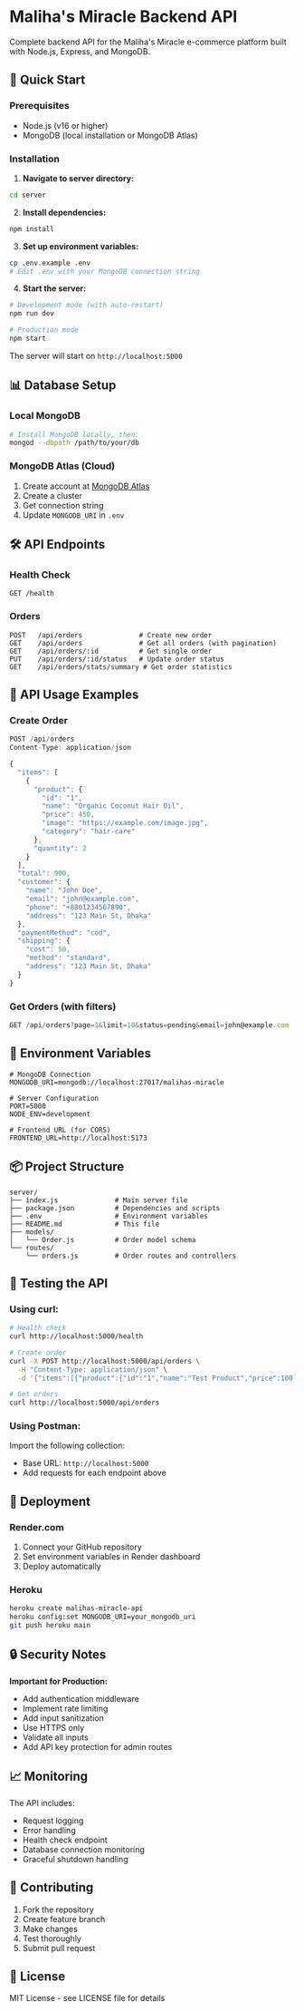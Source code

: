 # Maliha's Miracle Backend API

Complete backend API for the Maliha's Miracle e-commerce platform built with Node.js, Express, and MongoDB.

## 🚀 Quick Start

### Prerequisites
- Node.js (v16 or higher)
- MongoDB (local installation or MongoDB Atlas)

### Installation

1. **Navigate to server directory:**
```bash
cd server
```

2. **Install dependencies:**
```bash
npm install
```

3. **Set up environment variables:**
```bash
cp .env.example .env
# Edit .env with your MongoDB connection string
```

4. **Start the server:**
```bash
# Development mode (with auto-restart)
npm run dev

# Production mode
npm start
```

The server will start on `http://localhost:5000`

## 📊 Database Setup

### Local MongoDB
```bash
# Install MongoDB locally, then:
mongod --dbpath /path/to/your/db
```

### MongoDB Atlas (Cloud)
1. Create account at [MongoDB Atlas](https://www.mongodb.com/atlas)
2. Create a cluster
3. Get connection string
4. Update `MONGODB_URI` in `.env`

## 🛠 API Endpoints

### Health Check
```
GET /health
```

### Orders
```
POST   /api/orders              # Create new order
GET    /api/orders              # Get all orders (with pagination)
GET    /api/orders/:id          # Get single order
PUT    /api/orders/:id/status   # Update order status
GET    /api/orders/stats/summary # Get order statistics
```

## 📝 API Usage Examples

### Create Order
```javascript
POST /api/orders
Content-Type: application/json

{
  "items": [
    {
      "product": {
        "id": "1",
        "name": "Organic Coconut Hair Oil",
        "price": 450,
        "image": "https://example.com/image.jpg",
        "category": "hair-care"
      },
      "quantity": 2
    }
  ],
  "total": 900,
  "customer": {
    "name": "John Doe",
    "email": "john@example.com",
    "phone": "+8801234567890",
    "address": "123 Main St, Dhaka"
  },
  "paymentMethod": "cod",
  "shipping": {
    "cost": 50,
    "method": "standard",
    "address": "123 Main St, Dhaka"
  }
}
```

### Get Orders (with filters)
```javascript
GET /api/orders?page=1&limit=10&status=pending&email=john@example.com
```

## 🔧 Environment Variables

```env
# MongoDB Connection
MONGODB_URI=mongodb://localhost:27017/malihas-miracle

# Server Configuration
PORT=5000
NODE_ENV=development

# Frontend URL (for CORS)
FRONTEND_URL=http://localhost:5173
```

## 📦 Project Structure

```
server/
├── index.js              # Main server file
├── package.json          # Dependencies and scripts
├── .env                  # Environment variables
├── README.md             # This file
├── models/
│   └── Order.js          # Order model schema
└── routes/
    └── orders.js         # Order routes and controllers
```

## 🧪 Testing the API

### Using curl:
```bash
# Health check
curl http://localhost:5000/health

# Create order
curl -X POST http://localhost:5000/api/orders \
  -H "Content-Type: application/json" \
  -d '{"items":[{"product":{"id":"1","name":"Test Product","price":100,"image":"test.jpg","category":"test"},"quantity":1}],"total":100,"customer":{"name":"Test User","email":"test@example.com"}}'

# Get orders
curl http://localhost:5000/api/orders
```

### Using Postman:
Import the following collection:
- Base URL: `http://localhost:5000`
- Add requests for each endpoint above

## 🚀 Deployment

### Render.com
1. Connect your GitHub repository
2. Set environment variables in Render dashboard
3. Deploy automatically

### Heroku
```bash
heroku create malihas-miracle-api
heroku config:set MONGODB_URI=your_mongodb_uri
git push heroku main
```

## 🔒 Security Notes

**Important for Production:**
- Add authentication middleware
- Implement rate limiting
- Add input sanitization
- Use HTTPS only
- Validate all inputs
- Add API key protection for admin routes

## 📈 Monitoring

The API includes:
- Request logging
- Error handling
- Health check endpoint
- Database connection monitoring
- Graceful shutdown handling

## 🤝 Contributing

1. Fork the repository
2. Create feature branch
3. Make changes
4. Test thoroughly
5. Submit pull request

## 📄 License

MIT License - see LICENSE file for details